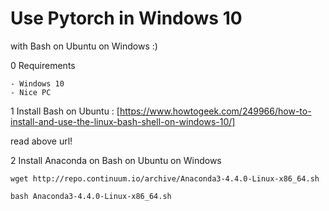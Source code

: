 # Use Pytorch in Windows 10

with Bash on Ubuntu on Windows :)

0 Requirements

    - Windows 10
    - Nice PC
    

1 Install Bash on Ubuntu : 
[https://www.howtogeek.com/249966/how-to-install-and-use-the-linux-bash-shell-on-windows-10/]

read above url!

2 Install Anaconda on Bash on Ubuntu on Windows

```
wget http://repo.continuum.io/archive/Anaconda3-4.4.0-Linux-x86_64.sh

bash Anaconda3-4.4.0-Linux-x86_64.sh

```


